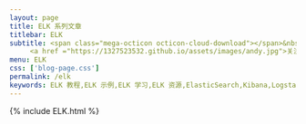 ```yaml
---
layout: page
title: ELK 系列文章
titlebar: ELK
subtitle: <span class="mega-octicon octicon-cloud-download"></span>&nbsp;&nbsp;
     <a href ="https://1327523532.github.io/assets/images/andy.jpg">关注公众号：<font color="#00FF00">风雨无阻</font></a>
menu: ELK
css: ['blog-page.css']
permalink: /elk
keywords: ELK 教程,ELK 示例,ELK 学习,ELK 资源,ElasticSearch,Kibana,Logstash
---
```


{% include ELK.html %}
